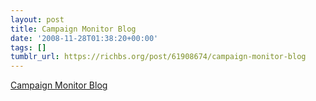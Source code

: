 ```yaml
---
layout: post
title: Campaign Monitor Blog
date: '2008-11-28T01:38:20+00:00'
tags: []
tumblr_url: https://richbs.org/post/61908674/campaign-monitor-blog
---
```

[Campaign Monitor Blog](http://www.campaignmonitor.com/blog/)  

